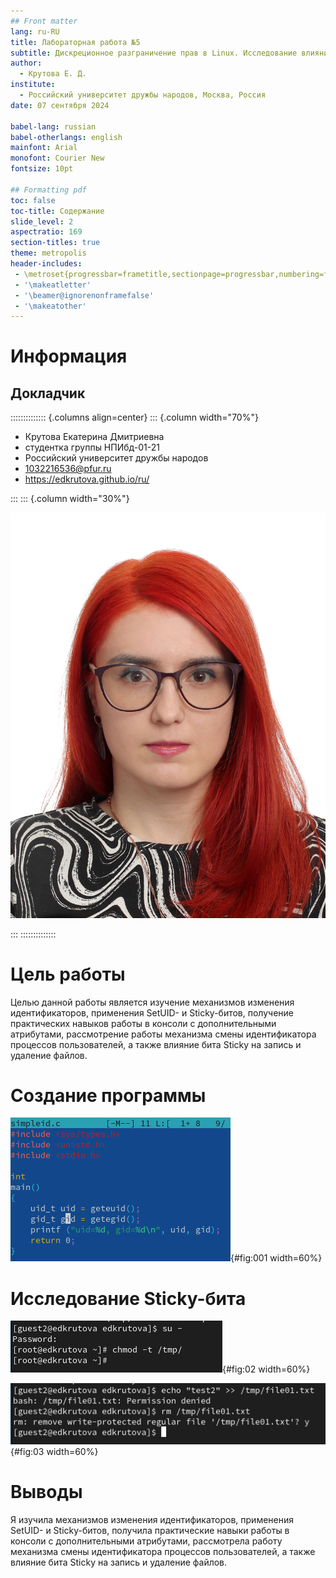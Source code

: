 ```yaml
---
## Front matter
lang: ru-RU
title: Лабораторная работа №5
subtitle: Дискреционное разграничение прав в Linux. Исследование влияния дополнительных атрибутов
author:
  - Крутова Е. Д.
institute:
  - Российский университет дружбы народов, Москва, Россия
date: 07 сентября 2024

babel-lang: russian
babel-otherlangs: english
mainfont: Arial
monofont: Courier New
fontsize: 10pt

## Formatting pdf
toc: false
toc-title: Содержание
slide_level: 2
aspectratio: 169
section-titles: true
theme: metropolis
header-includes:
 - \metroset{progressbar=frametitle,sectionpage=progressbar,numbering=fraction}
 - '\makeatletter'
 - '\beamer@ignorenonframefalse'
 - '\makeatother'
---
```



# Информация

## Докладчик

:::::::::::::: {.columns align=center}
::: {.column width="70%"}

* Крутова Екатерина Дмитриевна
* студентка группы НПИбд-01-21
* Российский университет дружбы народов
* [1032216536@pfur.ru](mailto:1032216536@pfur.ru)
* <https://edkrutova.github.io/ru/>

:::
::: {.column width="30%"}

![](./image/photo.jpg)

:::
::::::::::::::

# Цель работы

Целью данной работы является изучение механизмов изменения идентификаторов, применения SetUID- и Sticky-битов, получение практических навыков работы в консоли с дополнительными атрибутами, рассмотрение работы механизма смены идентификатора процессов пользователей, а также влияние бита Sticky на запись и удаление файлов.

# Создание программы

![simpleid.c](image/Screenshot_3.png){#fig:001 width=60%}

# Исследование Sticky-бита

![Изменение прав](image/Screenshot_28.png){#fig:02 width=60%}

![Попытка изменить файл (неуспешно), удалить файл (успешно)](image/Screenshot_31.png){#fig:03 width=60%}

# Выводы

Я изучила механизмов изменения идентификаторов, применения SetUID- и Sticky-битов, получила практические навыки работы в консоли с дополнительными атрибутами, рассмотрела работу механизма смены идентификатора процессов пользователей, а также влияние бита Sticky на запись и удаление файлов.